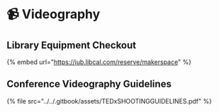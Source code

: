 # 📹 Videography

## Library Equipment Checkout

{% embed url="https://iub.libcal.com/reserve/makerspace" %}

## Conference Videography Guidelines

{% file src="../../.gitbook/assets/TEDxSHOOTINGGUIDELINES.pdf" %}
